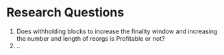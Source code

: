# Research Questions

1. Does withholding blocks to increase the finality window and increasing the number and length of reorgs is Profitable or not?
2. ..

